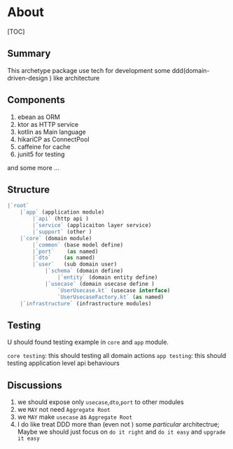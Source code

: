 # About 
[TOC]
## Summary
This archetype package use tech for development some ddd(domain-driven-design ) like architecture 

## Components
1. ebean as ORM
2. ktor as HTTP service
3. kotlin as Main language
5. hikariCP as ConnectPool
6. caffeine for cache
7. junit5 for testing

and some more ...

## Structure

```js
|`root`
    |`app` (application module)
        |`api` (http api )
        |`service` (applicaiton layer service)
        |`support` (other )
    |`core` (domain module)
        |`common` (base model define)
        |`port`    (as named)
        |`dto`    (as named)
        |`user`   (sub domain user)
            |`schema` (domain define)
                |`entity` (domain entity define)
            |`usecase` (domain usecase define )
                `UserUsecase.kt` (usecase interface)
                `UserUsecaseFactory.kt` (as named)
    |`infrastructure` (infrastructure modules)
```
## Testing
 U should found testing example in `core` and  `app` module.
 
 `core testing`: this should testing all domain actions
 `app testing`:  this should testing application level api behaviours

## Discussions

1. we should expose only `usecase`,`dto`,`port` to other modules
2. we `MAY` not need `Aggregate Root`
3. we `MAY` make `usecase` as `Aggregate Root`
4. I do like treat DDD more than (even not ) some *particular* architectrue; Maybe we should just focus on `do it right` and `do it easy` 
and `upgrade it easy`
